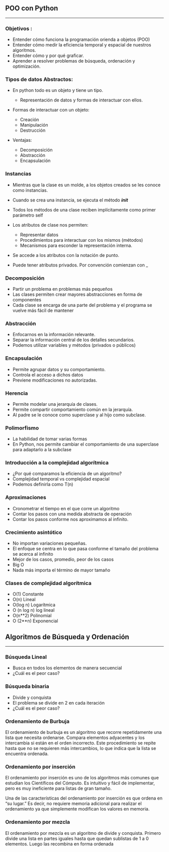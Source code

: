 ## POO con Python  

--- 

### Objetivos : 
- Entender cómo funciona la programación orienda a objetos (POO)
- Entender cómo medir la eficiencia temporal y espacial de nuestros algoritmos. 
- Entender cómo y por qué graficar.
- Aprender a resolver problemas de búsqueda, ordenación y optimización.

### Tipos de datos Abstractos: 
- En python todo es un objeto y tiene un tipo.
    - Representación de datos y formas de interactuar con ellos.

- Formas de interactuar con un objeto:
    - Creación
    - Manipulación
    - Destrucción

- Ventajas: 
    - Decomposición
    - Abstracción
    - Encapsulación

### Instancias 
- Mientras que la clase es un molde, a los objetos creados se les conoce como instancias. 
- Cuando se crea una instancia, se ejecuta el método *__init__* 
- Todos los métodos de una clase reciben implícitamente como primer parámetro self
- Los atributos de clase nos permiten: 
    - Representar datos
    - Procedimientos para interactuar con los mismos (métodos)
    - Mecanismos para esconder la representación interna.

- Se accede a los atributos con la notación de punto.
- Puede tener atributos privados. Por convención comienzan con _

### Decomposición
- Partir un problema en problemas más pequeños
- Las clases permiten crear mayores abstracciones en forma de componentes
- Cada clase se encarga de una parte del problema y el programa se vuelve más fácil de mantener

### Abstracción 
- Enfocarnos en la información relevante.
- Separar la información central de los detalles secundarios.
- Podemos utilizar variables y métodos (privados o públicos)

### Encapsulación
- Permite agrupar datos y su comportamiento.
- Controla el acceso a dichos datos
- Previene modificaciones no autorizadas.

### Herencia 
- Permite modelar una jerarquía de clases.
- Permite compartir comportamiento común en la jerarquía.
- Al padre se le conoce como superclase y al hijo como subclase.

### Polimorfismo
- La habilidad de tomar varias formas
- En Python, nos permite cambiar el comportamiento de una superclase para adaptarlo a la subclase

### Introducción a la complejidad algorítmica
- ¿Por qué comparamos la eficiencia de un algoritmo?
- Complejidad temporal vs complejidad espacial
- Podemos definirla como T(n)

### Aproximaciones 
- Cronometrar el tiempo en el que corre un algoritmo
- Contar los pasos con una medida abstracta de operación
- Contar los pasos conforme nos aproximamos al infinito.

### Crecimiento asintótico
- No importan variaciones pequeñas.
- El enfoque se centra en lo que pasa conforme el tamaño del problema se acerca al infinito
- Mejor de los casos, promedio, peor de los casos
- Big O
- Nada más importa el término de mayor tamaño

### Clases de complejidad algorítmica
- O(1) Constante
- O(n) Lineal
- O(log n) Logarítmica
- O (n log n) log lineal
- O(n**2) Polinomial
- O (2**n) Exponencial

## Algoritmos de Búsqueda y Ordenación
---

### Búsqueda Lineal
- Busca en todos los elementos de manera secuencial
- ¿Cuál es el peor caso?

### Búsqueda binaria
- Divide y conquista
- El problema se divide en 2 en cada iteración
- ¿Cuál es el peor caso?

### Ordenamiento de Burbuja
El ordenamiento de burbuja es un algoritmo que recorre repetidamente una lista que necesita ordenarse. Compara elementos adyacentes y los intercambia si están en el orden incorrecto. Este procedimiento se repite hasta que no se requieren más intercambios, lo que indica que la lista se encuentra ordenada. 

### Ordenamiento por inserción
El ordenamiento por inserción es uno de los algoritmos más comunes que estudian
los Científicos del Cómputo. Es intuitivo y fácil de implementar, pero es muy
ineficiente para listas de gran tamaño.

Una de las características del ordenamiento por inserción es que ordena en “su
lugar.” Es decir, no requiere memoria adicional para realizar el ordenamiento
ya que simplemente modifican los valores en memoria.

### Ordenamiento por mezcla

El ordenamiento por mezcla es un algoritmo de divide y conquista. Primero divide una lista en partes iguales hasta que quedan sublistas de 1 a 0 elementos. Luego las recombina en forma ordenada
